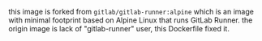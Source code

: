 this image is forked from `gitlab/gitlab-runner:alpine` which is an image with minimal footprint based on Alpine Linux that runs GitLab Runner.
the origin image is lack of "gitlab-runner" user, this Dockerfile fixed it.